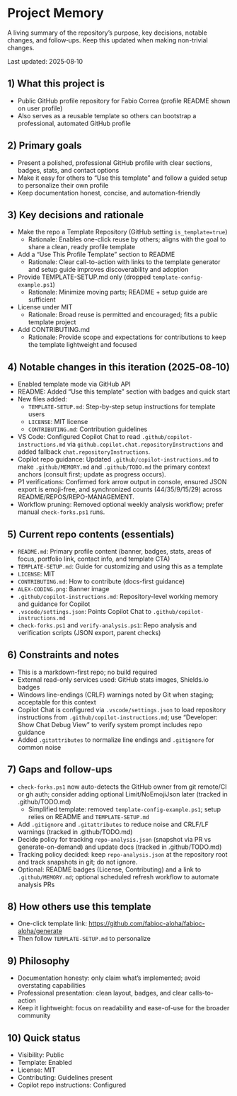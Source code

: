 # Project Memory

A living summary of the repository’s purpose, key decisions, notable changes, and follow‑ups. Keep this updated when making non-trivial changes.

Last updated: 2025‑08‑10

## 1) What this project is
- Public GitHub profile repository for Fabio Correa (profile README shown on user profile)
- Also serves as a reusable template so others can bootstrap a professional, automated GitHub profile

## 2) Primary goals
- Present a polished, professional GitHub profile with clear sections, badges, stats, and contact options
- Make it easy for others to “Use this template” and follow a guided setup to personalize their own profile
- Keep documentation honest, concise, and automation-friendly

## 3) Key decisions and rationale
- Make the repo a Template Repository (GitHub setting `is_template=true`)
  - Rationale: Enables one-click reuse by others; aligns with the goal to share a clean, ready profile template
- Add a “Use This Profile Template” section to README
  - Rationale: Clear call-to-action with links to the template generator and setup guide improves discoverability and adoption
- Provide TEMPLATE-SETUP.md only (dropped `template-config-example.ps1`)
  - Rationale: Minimize moving parts; README + setup guide are sufficient
- License under MIT
  - Rationale: Broad reuse is permitted and encouraged; fits a public template project
- Add CONTRIBUTING.md
  - Rationale: Provide scope and expectations for contributions to keep the template lightweight and focused

## 4) Notable changes in this iteration (2025‑08‑10)
- Enabled template mode via GitHub API
- README: Added “Use this template” section with badges and quick start
- New files added:
  - `TEMPLATE-SETUP.md`: Step-by-step setup instructions for template users
  - `LICENSE`: MIT license
  - `CONTRIBUTING.md`: Contribution guidelines
 - VS Code: Configured Copilot Chat to read `.github/copilot-instructions.md` via `github.copilot.chat.repositoryInstructions` and added fallback `chat.repositoryInstructions`.
 - Copilot repo guidance: Updated `.github/copilot-instructions.md` to make `.github/MEMORY.md` and `.github/TODO.md` the primary context anchors (consult first; update as progress occurs).
 - P1 verifications: Confirmed fork arrow output in console, ensured JSON export is emoji-free, and synchronized counts (44/35/9/15/29) across README/REPOS/REPO-MANAGEMENT.
 - Workflow pruning: Removed optional weekly analysis workflow; prefer manual `check-forks.ps1` runs.

## 5) Current repo contents (essentials)
- `README.md`: Primary profile content (banner, badges, stats, areas of focus, portfolio link, contact info, and template CTA)
- `TEMPLATE-SETUP.md`: Guide for customizing and using this as a template
- `LICENSE`: MIT
- `CONTRIBUTING.md`: How to contribute (docs-first guidance)
- `ALEX-CODING.png`: Banner image
 - `.github/copilot-instructions.md`: Repository-level working memory and guidance for Copilot
 - `.vscode/settings.json`: Points Copilot Chat to `.github/copilot-instructions.md`
 - `check-forks.ps1` and `verify-analysis.ps1`: Repo analysis and verification scripts (JSON export, parent checks)

## 6) Constraints and notes
- This is a markdown-first repo; no build required
- External read-only services used: GitHub stats images, Shields.io badges
- Windows line-endings (CRLF) warnings noted by Git when staging; acceptable for this context
 - Copilot Chat is configured via `.vscode/settings.json` to load repository instructions from `.github/copilot-instructions.md`; use “Developer: Show Chat Debug View” to verify system prompt includes repo guidance
 - Added `.gitattributes` to normalize line endings and `.gitignore` for common noise

## 7) Gaps and follow-ups
- `check-forks.ps1` now auto-detects the GitHub owner from git remote/CI or gh auth; consider adding optional Limit/NoEmojiJson later (tracked in .github/TODO.md)
  - Simplified template: removed `template-config-example.ps1`; setup relies on README and `TEMPLATE-SETUP.md`
- Add `.gitignore` and `.gitattributes` to reduce noise and CRLF/LF warnings (tracked in .github/TODO.md)
- Decide policy for tracking `repo-analysis.json` (snapshot via PR vs generate-on-demand) and update docs (tracked in .github/TODO.md)
 - Tracking policy decided: keep `repo-analysis.json` at the repository root and track snapshots in git; do not ignore.
- Optional: README badges (License, Contributing) and a link to `.github/MEMORY.md`; optional scheduled refresh workflow to automate analysis PRs

## 8) How others use this template
- One-click template link: https://github.com/fabioc-aloha/fabioc-aloha/generate
- Then follow `TEMPLATE-SETUP.md` to personalize

## 9) Philosophy
- Documentation honesty: only claim what’s implemented; avoid overstating capabilities
- Professional presentation: clean layout, badges, and clear calls-to-action
- Keep it lightweight: focus on readability and ease-of-use for the broader community

## 10) Quick status
- Visibility: Public
- Template: Enabled
- License: MIT
- Contributing: Guidelines present
 - Copilot repo instructions: Configured
